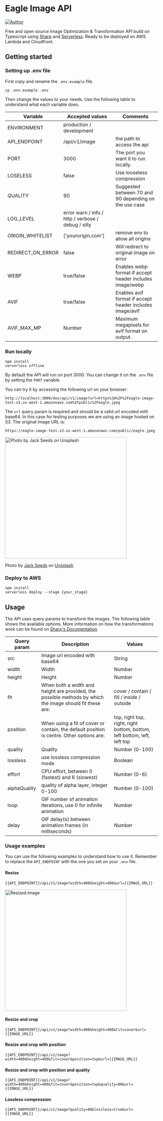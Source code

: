 # Eagle Image API

[![Author](https://img.shields.io/badge/author-%40nicobistolfi-blue.svg)](https://github.com/nicobistolfi)

Free and open source Image Optimization & Transformation API build on Typescript using [Sharp](https://sharp.pixelplumbing.com/) and [Serverless](https://serverless.com/). Ready to be deployed on AWS Lambda and Cloudfront.

## Getting started

### Setting up .env file

First copy and rename the `.env.example` file.

```
cp .env.example .env
```

Then change the values to your needs. Use the following table to understand what each variable does.

| Variable          | Accepted values                                    | Comments                                                 |
| ----------------- | -------------------------------------------------- | -------------------------------------------------------- |
| ENVIRONMENT       | production / development                           |                                                          |
| API_ENDPOINT      | /api/v1/image                                      | the path to access the api                               |
| PORT              | 3000                                               | The port you want it to run locally.                     |
| LOSELESS          | false                                              | Use looseless compression                                |
| QUALITY           | 90                                                 | Suggested between 70 and 90 depending on the use case    |
| LOG_LEVEL         | error warn / info / http / verbose / debug / silly |                                                          |
| ORIGIN_WHITELIST  | ['yourorigin.com']                                 | remove env to allow all origins                          |
| REDIRECT_ON_ERROR | false                                              | Will redirect to original image on error                 |
| WEBP              | true/false                                         | Enables webp format if accept header includes image/webp |
| AVIF              | true/false                                         | Enables avif format if accept header includes image/avif |
| AVIF_MAX_MP       | Number                                             | Maximum megapixels for avif format on output.            |

### Run locally

```
npm install
serverless offline
```

By default the API will run on port 3000. You can change it on the `.env` file by setting the `PORT` variable.

You can try it by accessing the following url on your browser:

```
http://localhost:3000/dev/api/v1/image?url=https%3A%2F%2Feagle-image-test.s3.us-west-1.amazonaws.com%2Fpublic%2Feagle.jpeg
```

The `url` query param is required and should be a valid url encoded with base64. In this case for testing purposes we are using an image hosted on S3. The original image URL is:

```
https://eagle-image-test.s3.us-west-1.amazonaws.com/public/eagle.jpeg
```

<img src="https://eagle-image-test.s3.us-west-1.amazonaws.com/public/eagle.jpeg" width="400px" alt="Photo by Jack Seeds on Unsplash" />

Photo by [Jack Seeds](https://unsplash.com/@jackseeds?utm_content=creditCopyText&utm_medium=referral&utm_source=unsplash) on [Unsplash](https://unsplash.com/photos/black-hawk-on-tree-lV5Y2116NZg?utm_content=creditCopyText&utm_medium=referral&utm_source=unsplash)

### Deploy to AWS

```
npm install
serverless deploy --stage {your_stage}
```

## Usage

The API uses query params to transform the images. The following table shows the available options. More information on how the transformations work can be found on [Sharp's Documentation](https://sharp.pixelplumbing.com/).

| Query param  | Description                                                                                              | Values                                                                   |
| ------------ | -------------------------------------------------------------------------------------------------------- | ------------------------------------------------------------------------ |
| src          | Image url encoded with base64                                                                            | String                                                                   |
| width        | Width                                                                                                    | Number                                                                   |
| height       | Height                                                                                                   | Number                                                                   |
| fit          | When both a width and height are provided, the possible methods by which the image should fit these are: | cover / contain / fill / inside / outside                                |
| position     | When using a fit of cover or contain, the default position is centre. Other options are:                 | top, right top, right, right bottom, bottom, left bottom, left, left top |
| quality      | Quality                                                                                                  | Number (0-100)                                                           |
| lossless     | use lossless compression mode                                                                            | Boolean                                                                  |
| effort       | CPU effort, between 0 (fastest) and 6 (slowest)                                                          | Number (0-6)                                                             |
| alphaQuality | quality of alpha layer, integer 0-100                                                                    | Number (0-100)                                                           |
| loop         | GIF number of animation iterations, use 0 for infinite animation                                         | Number                                                                   |
| delay        | GIF delay(s) between animation frames (in milliseconds)                                                  | Number                                                                   |

### Usage examples

You can use the following examples to understand how to use it. Remember to replace the `API_ENDPOINT` with the one you set on your `.env` file.

#### Resize

```
{{API_ENDPOINT}}/api/v1/image?width=400&height=400&url={{IMAGE_URL}}
```

<img src="https://d3kbkk2pyl9ybg.cloudfront.net/api/v1/image?url=https%3A%2F%2Feagle-image-test.s3.us-west-1.amazonaws.com%2Fpublic%2Feagle.jpeg" width="400px" alt="Resized image" />

#### Resize and crop

```
{{API_ENDPOINT}}/api/v1/image?width=400&height=400&fit=cover&url={{IMAGE_URL}}
```

#### Resize and crop with position

```
{{API_ENDPOINT}}/api/v1/image?width=400&height=400&fit=cover&position=top&url={{IMAGE_URL}}
```

#### Resize and crop with position and quality

```
{{API_ENDPOINT}}/api/v1/image?width=400&height=400&fit=cover&position=top&quality=80&url={{IMAGE_URL}}
```

#### Lossless compression

```
{{API_ENDPOINT}}/api/v1/image?quality=80&lossless=true&url={{IMAGE_URL}}
```

